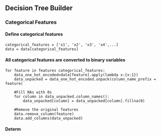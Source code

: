 ## Decision Tree Builder

### Categorical Features

#### Define categorical features

	categorical_features = ['x1', 'x2', 'x3', 'x4',...]
	data = data[categorical_features]  

#### All categorical features are converted to binary variables
    for feature in features categorical_features:
	    data_one_hot_encoded=data[feature].apply(lambda x:{x:1})
	    data_unpacked = data_one_hot_encoded.unpack(column_name_prefix = feature)
	
		#Fill NAs with 0s
		for column in data_unpacked.column_names():
			data_unpacked[column] = data_unpacked[column].fillna(0)
	
		#Remove the original features
		data.remove_column(feature)
		data.add_columns(data_unpacked)
	
#### Determ
    


<!--stackedit_data:
eyJoaXN0b3J5IjpbMTcyNzE1MDYxMV19
-->